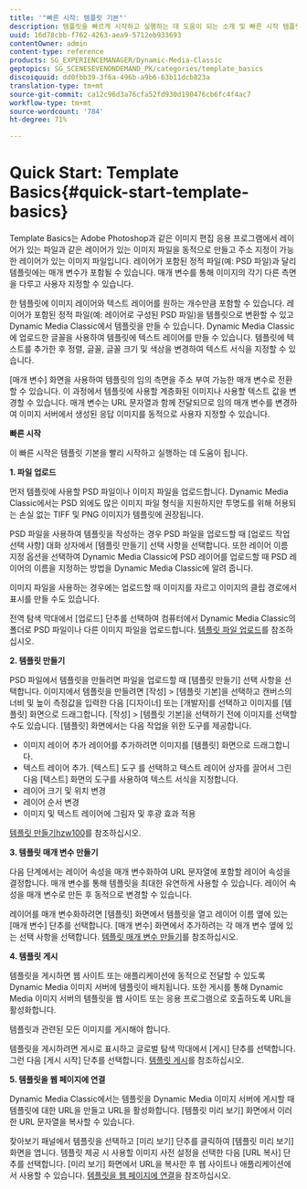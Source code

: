 ```yaml
---
title: '"빠른 시작: 템플릿 기본"'
description: 템플릿을 빠르게 시작하고 실행하는 데 도움이 되는 소개 및 빠른 시작 템플릿 기본 사항.
uuid: 16d78cbb-f762-4263-aea9-5712eb933693
contentOwner: admin
content-type: reference
products: SG_EXPERIENCEMANAGER/Dynamic-Media-Classic
geptopics: SG_SCENESEVENONDEMAND_PK/categories/template_basics
discoiquuid: dd0fbb39-3f6a-496b-a9b6-63b11dcb823a
translation-type: tm+mt
source-git-commit: ca12c96d3a76cfa52fd930d190476cb6fc4f4ac7
workflow-type: tm+mt
source-wordcount: '784'
ht-degree: 71%

---
```



# Quick Start: Template Basics{#quick-start-template-basics}

Template Basics는 Adobe Photoshop과 같은 이미지 편집 응용 프로그램에서 레이어가 있는 파일과 같은 레이어가 있는 이미지 파일을 동적으로 만들고 주소 지정이 가능한 레이어가 있는 이미지 파일입니다. 레이어가 포함된 정적 파일(예: PSD 파일)과 달리 템플릿에는 매개 변수가 포함될 수 있습니다. 매개 변수를 통해 이미지의 각기 다른 측면을 다루고 사용자 지정할 수 있습니다.

한 템플릿에 이미지 레이어와 텍스트 레이어를 원하는 개수만큼 포함할 수 있습니다. 레이어가 포함된 정적 파일(예: 레이어로 구성된 PSD 파일)을 템플릿으로 변환할 수 있고 Dynamic Media Classic에서 템플릿을 만들 수 있습니다. Dynamic Media Classic에 업로드한 글꼴을 사용하여 템플릿에 텍스트 레이어를 만들 수 있습니다. 템플릿에 텍스트를 추가한 후 정렬, 글꼴, 글꼴 크기 및 색상을 변경하여 텍스트 서식을 지정할 수 있습니다.

[매개 변수] 화면을 사용하여 템플릿의 임의 측면을 주소 부여 가능한 매개 변수로 전환할 수 있습니다. 이 과정에서 템플릿에 사용할 계층화된 이미지나 사용할 텍스트 값을 변경할 수 있습니다. 매개 변수는 URL 문자열과 함께 전달되므로 임의 매개 변수를 변경하여 이미지 서버에서 생성된 응답 이미지를 동적으로 사용자 지정할 수 있습니다.

**빠른 시작**

이 빠른 시작은 템플릿 기본을 빨리 시작하고 실행하는 데 도움이 됩니다.

**1. 파일 업로드**

먼저 템플릿에 사용할 PSD 파일이나 이미지 파일을 업로드합니다. Dynamic Media Classic에서는 PSD 외에도 많은 이미지 파일 형식을 지원하지만 투명도를 위해 허용되는 손실 없는 TIFF 및 PNG 이미지가 템플릿에 권장됩니다.

PSD 파일을 사용하여 템플릿을 작성하는 경우 PSD 파일을 업로드할 때 [업로드 작업 선택 사항] 대화 상자에서 [템플릿 만들기] 선택 사항을 선택합니다. 또한 레이어 이름 지정 옵션을 선택하여 Dynamic Media Classic에 PSD 레이어를 업로드할 때 PSD 레이어의 이름을 지정하는 방법을 Dynamic Media Classic에 알려 줍니다.

이미지 파일을 사용하는 경우에는 업로드할 때 이미지를 자르고 이미지의 클립 경로에서 표시를 만들 수도 있습니다.

전역 탐색 막대에서 [업로드] 단추를 선택하여 컴퓨터에서 Dynamic Media Classic의 폴더로 PSD 파일이나 다른 이미지 파일을 업로드합니다. [템플릿 파일 업로드](uploading-template-files.md#uploading_template_files)를 참조하십시오.

**2. 템플릿 만들기**

PSD 파일에서 템플릿을 만들려면 파일을 업로드할 때 [템플릿 만들기] 선택 사항을 선택합니다. 이미지에서 템플릿을 만들려면 [작성] > [템플릿 기본]을 선택하고 캔버스의 너비 및 높이 측정값을 입력한 다음 [디자이너] 또는 [개발자]를 선택하고 이미지를 [템플릿] 화면으로 드래그합니다. [작성] > [템플릿 기본]을 선택하기 전에 이미지를 선택할 수도 있습니다. [템플릿] 화면에서는 다음 작업을 위한 도구를 제공합니다.

* 이미지 레이어 추가 레이어를 추가하려면 이미지를 [템플릿] 화면으로 드래그합니다.
* 텍스트 레이어 추가. [텍스트] 도구 를 선택하고 텍스트 레이어 상자를 끌어서 그린 다음 [텍스트] 화면의 도구를 사용하여 텍스트 서식을 지정합니다.
* 레이어 크기 및 위치 변경
* 레이어 순서 변경
* 이미지 및 텍스트 레이어에 그림자 및 후광 효과 적용

[ 템플릿 만들기hzw100](creating-template.md#creating_a_template)를 참조하십시오.

**3. 템플릿 매개 변수 만들기**

다음 단계에서는 레이어 속성을 매개 변수화하여 URL 문자열에 포함할 레이어 속성을 결정합니다. 매개 변수를 통해 템플릿을 최대한 유연하게 사용할 수 있습니다. 레이어 속성을 매개 변수로 만든 후 동적으로 변경할 수 있습니다.

레이어를 매개 변수화하려면 [템플릿] 화면에서 템플릿을 열고 레이어 이름 옆에 있는 [매개 변수] 단추를 선택합니다. [매개 변수] 화면에서 추가하려는 각 매개 변수 옆에 있는 선택 사항을 선택합니다. [템플릿 매개 변수 만들기](creating-template-parameters.md#creating_template_parameters)를 참조하십시오.

**4. 템플릿 게시**

템플릿을 게시하면 웹 사이트 또는 애플리케이션에 동적으로 전달할 수 있도록 Dynamic Media 이미지 서버에 템플릿이 배치됩니다. 또한 게시를 통해 Dynamic Media 이미지 서버의 템플릿을 웹 사이트 또는 응용 프로그램으로 호출하도록 URL을 활성화합니다.

템플릿과 관련된 모든 이미지를 게시해야 합니다.

템플릿을 게시하려면 게시로 표시하고 글로벌 탐색 막대에서 [게시] 단추를 선택합니다. 그런 다음 [게시 시작] 단추를 선택합니다. [템플릿 게시](publishing-templates.md#publishing_templates)를 참조하십시오.

**5. 템플릿을 웹 페이지에 연결**

Dynamic Media Classic에서는 템플릿을 Dynamic Media 이미지 서버에 게시할 때 템플릿에 대한 URL을 만들고 URL을 활성화합니다. [템플릿 미리 보기] 화면에서 이러한 URL 문자열을 복사할 수 있습니다.

찾아보기 패널에서 템플릿을 선택하고 [미리 보기] 단추를 클릭하여 [템플릿 미리 보기] 화면을 엽니다. 템플릿 제공 시 사용할 이미지 사전 설정을 선택한 다음 [URL 복사] 단추를 선택합니다. [미리 보기] 화면에서 URL을 복사한 후 웹 사이트나 애플리케이션에서 사용할 수 있습니다. [템플릿을 웹 페이지에 연결](linking-template-web-page.md#linking_a_template_to_a_web_page)을 참조하십시오.
